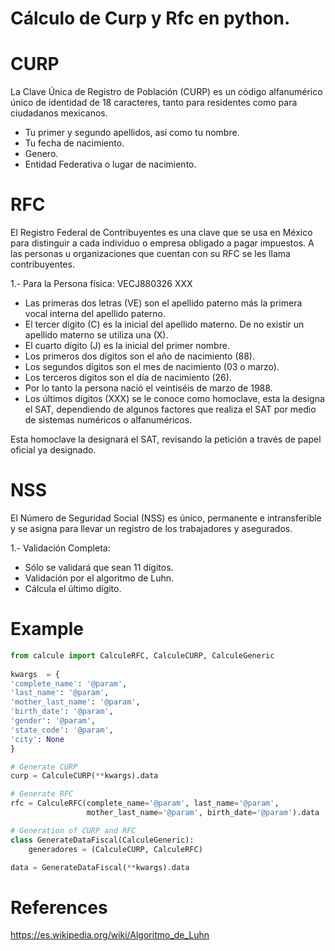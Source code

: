 # Cálculo de Curp y Rfc en python.

#  CURP

La Clave Única de Registro de Población (CURP) es un código alfanumérico único de identidad de 18 caracteres, tanto para residentes como para ciudadanos mexicanos.

* Tu primer y segundo apellidos, así como tu nombre.
* Tu fecha de nacimiento.
* Genero.
* Entidad Federativa o lugar de nacimiento.


# RFC

El Registro Federal de Contribuyentes es una clave que se usa en México para distinguir a cada individuo o empresa obligado a pagar impuestos. A las personas u organizaciones que cuentan con su RFC se les llama contribuyentes.

1.- Para la Persona física: VECJ880326 XXX

* Las primeras dos letras (VE) son el apellido paterno más la primera vocal interna del apellido paterno.
* El tercer dígito (C) es la inicial del apellido materno. De no existir un apellido materno se utiliza una (X).
* El cuarto dígito (J) es la inicial del primer nombre.
* Los primeros dos dígitos son el año de nacimiento (88).
* Los segundos dígitos son el mes de nacimiento (03 o marzo).
* Los terceros dígitos son el día de nacimiento (26).
* Por lo tanto la persona nació el veintiséis de marzo de 1988.
* Los últimos dígitos (XXX) se le conoce como homoclave, esta la designa el SAT, dependiendo de algunos factores que realiza el SAT por medio de sistemas numéricos o alfanuméricos.

Esta homoclave la designará el SAT, revisando la petición a través de papel oficial ya designado.


# NSS

El Número de Seguridad Social (NSS) es único, permanente e intransferible y se asigna para llevar un registro de los trabajadores y asegurados.

1.- Validación Completa:
* Sólo se validará que sean 11 dígitos.
* Validación por el algoritmo de Luhn.
* Cálcula el último dígito.


# Example
```python
from calcule import CalculeRFC, CalculeCURP, CalculeGeneric
	
kwargs  = {
'complete_name': '@param',
'last_name': '@param',
'mother_last_name': '@param',
'birth_date': '@param',
'gender': '@param',
'state_code': '@param',
'city': None
}

# Generate CURP
curp = CalculeCURP(**kwargs).data

# Generate RFC
rfc = CalculeRFC(complete_name='@param', last_name='@param',
				 mother_last_name='@param', birth_date='@param').data

# Generation of CURP and RFC
class GenerateDataFiscal(CalculeGeneric):
	generadores = (CalculeCURP, CalculeRFC)

data = GenerateDataFiscal(**kwargs).data

```


# References
https://es.wikipedia.org/wiki/Algoritmo_de_Luhn
